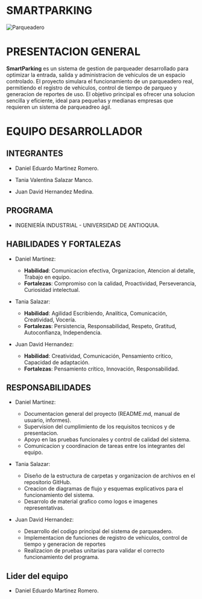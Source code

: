 # **SMARTPARKING**

![Parqueadero](https://github.com/user-attachments/assets/26521202-6047-431a-971c-20aa9036d68b)

# **PRESENTACION GENERAL**

**SmartParking** es un sistema de gestion de parqueader desarrollado para optimizar la entrada, salida y administracion de vehiculos de un espacio controlado. El proyecto simulara el funcionamiento de un parqueadero real, permitiendo el registro de vehiculos, control de tiempo de parqueo y generacion de reportes de uso. El objetivo principal es ofrecer una solucion sencilla y eficiente, ideal para pequeñas y medianas empresas que requieren un sistema de parqueadreo ágil.

# **EQUIPO DESARROLLADOR**

## **INTEGRANTES**

* Daniel Eduardo Martinez Romero.
  
* Tania Valentina Salazar Manco.
  
* Juan David Hernandez Medina.

## **PROGRAMA**

* INGENIERÍA INDUSTRIAL - UNIVERSIDAD DE ANTIOQUIA.

## **HABILIDADES Y FORTALEZAS**

* Daniel Martinez:
  
     * **Habilidad**: Comunicacion efectiva, Organizacion, Atencion al detalle, Trabajo en equipo.
     * **Fortalezas**: Compromiso con la calidad, Proactividad, Perseverancia, Curiosidad intelectual.
  
* Tania Salazar:
  
     * **Habilidad**: Agilidad Escribiendo, Analítica, Comunicación, Creatividad, Vocería.
     * **Fortalezas**: Persistencia, Responsabilidad, Respeto, Gratitud, Autoconfianza, Independencia.
       
* Juan David Hernandez:
  
     * **Habilidad**: Creatividad, Comunicación, Pensamiento crítico,  Capacidad de adaptación.
     * **Fortalezas**: Pensamiento crítico, Innovación, Responsabilidad.
       
## **RESPONSABILIDADES**

* Daniel Martinez:
  
    * Documentacion general del proyecto (README.md, manual de usuario, informes).
    * Supervision del cumplimiento de los requisitos tecnicos y de presentacion.
    * Apoyo en las pruebas funcionales y control de calidad del sistema.
    * Comunicacion y coordinacion de tareas entre los integrantes del equipo.
      
* Tania Salazar:
  
    * Diseño de la estructura de carpetas y organizacion de archivos en el repositorio GitHub.
    * Creacion de diagramas de flujo y esquemas explicativos para el funcionamiento del sistema.
    * Desarrolo de material grafico como logos e imagenes representativas.
      
* Juan David Hernandez:

    * Desarrollo del codigo principal del sistema de parqueadero.
    * Implementacion de funciones de registro de vehiculos, control de tiempo y generacion de reportes
    * Realizacion de pruebas unitarias para validar el correcto funcionamiento del programa.

## **Lider del equipo**

* Daniel Eduardo Martinez Romero.

  
